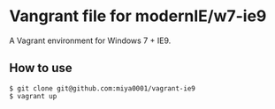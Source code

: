 # Vangrant file for modernIE/w7-ie9

A Vagrant environment for Windows 7 + IE9.

## How to use

```
$ git clone git@github.com:miya0001/vagrant-ie9
$ vagrant up
```
